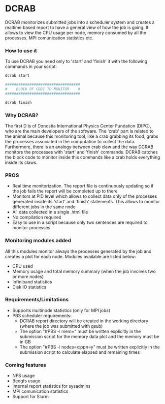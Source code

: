 # DCRAB

DCRAB monitorizes submitted jobs into a scheduler system and creates a realtime based report to have a general view of how the job is going. It allows to view the CPU usage per node,
memory consumed by all the processes, MPI comunication statistics etc.

### How to use it

To use DCRAB you need only to 'start' and 'finish' it with the following commands in your script:
```bash
dcrab start

##################################
#    BLOCK OF CODE TO MONITOR    #
##################################

dcrab finish
```

### Why DCRAB?

The first D is of Donostia International Physics Center Fundation (DIPC), who are the main developers of the software. The 'crab' part is related to the animal because this
monitoring tool, like a crab grabbing its food, grabs the processes associated in the computation to collect the data. Furthermore, there is an analogy between crab claw
and the way DCRAB monitors the processes with 'start' and 'finish' commands. DCRAB catches the block code to monitor inside this commands like a crab holds everything 
inside its claws.

### PROS

  - Real time monitorization. The report file is continuously updating so if the job fails the report will be completed up to there 
  - Monitors at PID level which allows to collect data only of the processes generated inside its 'start' and 'finish' statements. This allows to monitor different jobs 
    in the same node
  - All data collected in a single .html file
  - No compilation required
  - Easy to use in a script because only two sentences are required to monitor processes

### Monitoring modules added

All this modules monitor always the processes generated by the job and creates a plot for each node. Modules available are listed below:

  - CPU used
  - Memory usage and total memory summary (when the job involves two or more nodes)
  - Infiniband statistics 
  - Disk IO statistics

### Requirements/Limitations

  - Supports multinode statistics (only for MPI jobs)
  - PBS scheduler requirements:
    - DCRAB report directory will be created in the working directory (where the job was submitted with qsub)
    - The option "#PBS -l mem=" must be written explicitly in the submission script for the memory data plot and the memory must be in GB
    - The option "#PBS -l nodes=x:ppn=y" must be written explicitly in the submission script to calculate elapsed and remaining times  

### Coming features

  - NFS usage
  - Beegfs usage
  - Internal report statistics for sysadmins
  - MPI comunication statistics
  - Support for Slurm
